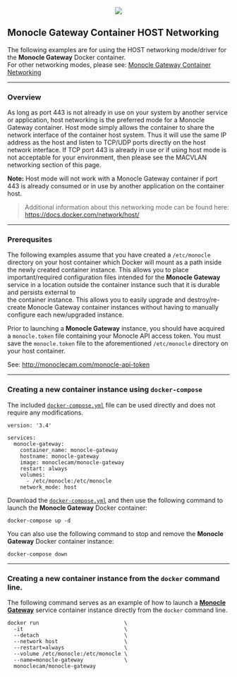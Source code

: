 <center><a href="https://MonocleCam.com" target="_blank"><img src="http://static.monoclecam.com/banner.gif" style="max-width: 100%; max-height: 100px;"/></a></center>

## Monocle Gateway Container HOST Networking

The following examples are for using the HOST networking mode/driver for the **Monocle Gateway** Docker container.  
For other networking modes, please see: [Monocle Gateway Container Networking](../)

---

### Overview

As long as port 443 is not already in use on your system by another service or application, host networking is the preferred mode for a Monocle Gateway container.   Host mode simply allows the container to share the network interface of the container host system.  Thus it will use the same IP address as the host and listen to TCP/UDP ports directly on the host network interface.  If TCP port 443 is already in use or if using host mode is not acceptable for your environment, then please see the MACVLAN networking section of this page.  

**Note:**  Host mode will not work with a Monocle Gateway container if port 443 is already consumed or in use by another application on the container host.   

> Additional information about this networking mode can be found here:
https://docs.docker.com/network/host/

---

### Prerequsites

The following examples assume that you have created a `/etc/monocle` directory on your host container which Docker will mount as
a path inside the newly created container instance.  This allows you to place important/required configuration files intended for 
the **Monocle Gateway** service in a location outside the container instance such that it is durable and persists external to  
the container instance.  This allows you to easily upgrade and destroy/re-create Monocle Gateway container instances without
having to manually configure each new/upgraded instance.   

Prior to launching a **Monocle Gateway** instance, you should have acquired a `monocle.token` file containing your Monocle API 
access token.  You must save the `monocle.token` file to the aforementioned `/etc/monocle` directory on your host container.

See:  http://monoclecam.com/monocle-api-token

---

### Creating a new container instance using `docker-compose`

The included [`docker-compose.yml`](docker-compose.yml) file can be used directly and does not require any modifications.
```
version: '3.4'

services:
  monocle-gateway:
    container_name: monocle-gateway
    hostname: monocle-gateway
    image: monoclecam/monocle-gateway
    restart: always
    volumes:
      - /etc/monocle:/etc/monocle
    network_mode: host
```

Download the [`docker-compose.yml`](docker-compose.yml) and then use the following command to launch the **Monocle Gateway** Docker container:
```
docker-compose up -d
```

You can also use the following command to stop and remove the **Monocle Gateway** Docker container instance:
```
docker-compose down
```


---

### Creating a new container instance from the `docker` command line.
The following command serves as an example of how to launch a [**Monocle Gateway**](https://monoclecam.com/monocle-gateway) service container instance directly from the `docker` command line.

```
docker run                           \
  -it                                \
  --detach                           \
  --network host                     \
  --restart=always                   \
  --volume /etc/monocle:/etc/monocle \
  --name=monocle-gateway             \
  monoclecam/monocle-gateway
```
